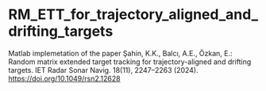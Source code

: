 # RM_ETT_for_trajectory_aligned_and_drifting_targets
Matlab implemetation of the paper  Şahin, K.K., Balcı, A.E., Özkan, E.: Random matrix extended target tracking for trajectory-aligned and drifting targets. IET Radar Sonar Navig. 18(11), 2247–2263 (2024). https://doi.org/10.1049/rsn2.12628 
